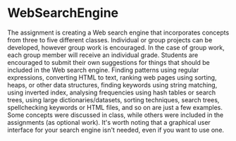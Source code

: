 # WebSearchEngine
The assignment is creating a Web search engine that incorporates concepts from three to five different classes. Individual or group projects can be developed, however group work is encouraged. In the case of group work, each group member will receive an individual grade. Students are encouraged to submit their own suggestions for things that should be included in the Web search engine. Finding patterns using regular expressions, converting HTML to text, ranking web pages using sorting, heaps, or other data structures, finding keywords using string matching, using inverted index, analysing frequencies using hash tables or search trees, using large dictionaries/datasets, sorting techniques, search trees, spellchecking keywords or HTML files, and so on are just a few examples. Some concepts were discussed in class, while others were included in the assignments (as optional work). It's worth noting that a graphical user interface for your search engine isn't needed, even if you want to use one.
